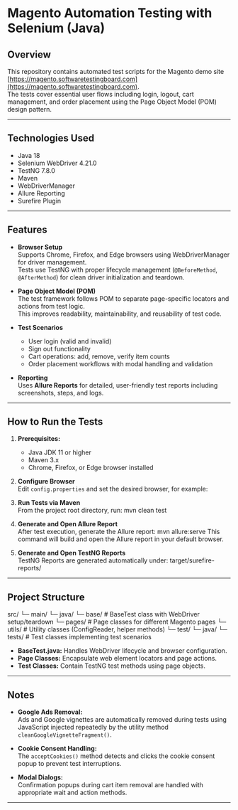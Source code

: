 # Magento Automation Testing with Selenium (Java)

## Overview
This repository contains automated test scripts for the Magento demo site [https://magento.softwaretestingboard.com](https://magento.softwaretestingboard.com).  
The tests cover essential user flows including login, logout, cart management, and order placement using the Page Object Model (POM) design pattern.

---

## Technologies Used

- Java 18
- Selenium WebDriver 4.21.0
- TestNG 7.8.0
- Maven
- WebDriverManager
- Allure Reporting
- Surefire Plugin

---

## Features

- **Browser Setup**  
  Supports Chrome, Firefox, and Edge browsers using WebDriverManager for driver management.  
  Tests use TestNG with proper lifecycle management (`@BeforeMethod`, `@AfterMethod`) for clean driver initialization and teardown.

- **Page Object Model (POM)**  
  The test framework follows POM to separate page-specific locators and actions from test logic.  
  This improves readability, maintainability, and reusability of test code.

- **Test Scenarios**  
  - User login (valid and invalid)  
  - Sign out functionality  
  - Cart operations: add, remove, verify item counts  
  - Order placement workflows with modal handling and validation  

- **Reporting**  
  Uses **Allure Reports** for detailed, user-friendly test reports including screenshots, steps, and logs.

---

## How to Run the Tests

1. **Prerequisites:**  
   - Java JDK 11 or higher  
   - Maven 3.x  
   - Chrome, Firefox, or Edge browser installed

2. **Configure Browser**  
   Edit `config.properties` and set the desired browser, for example:  

3. **Run Tests via Maven**  
From the project root directory, run:  mvn clean test

4. **Generate and Open Allure Report**  
After test execution, generate the Allure report:  mvn allure:serve
This command will build and open the Allure report in your default browser.
5. **Generate and Open TestNG Reports**  
TestNG Reports are generated automatically under: target/surefire-reports/

---

## Project Structure

 src/
 └─ main/
 └─ java/
 └─ base/ # BaseTest class with WebDriver setup/teardown
 └─ pages/ # Page classes for different Magento pages
 └─ utils/ # Utility classes (ConfigReader, helper methods)
 └─ test/
 └─ java/
 └─ tests/ # Test classes implementing test scenarios

- **BaseTest.java:** Handles WebDriver lifecycle and browser configuration.  
- **Page Classes:** Encapsulate web element locators and page actions.  
- **Test Classes:** Contain TestNG test methods using page objects.

---

## Notes

- **Google Ads Removal:**  
  Ads and Google vignettes are automatically removed during tests using JavaScript injected repeatedly by the utility method `cleanGoogleVignetteFragment()`.  

- **Cookie Consent Handling:**  
  The `acceptCookies()` method detects and clicks the cookie consent popup to prevent test interruptions.

- **Modal Dialogs:**  
  Confirmation popups during cart item removal are handled with appropriate wait and action methods.

---



